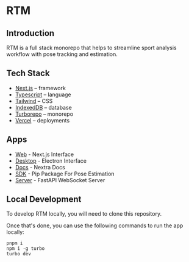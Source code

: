 # RTM

## Introduction

RTM is a full stack monorepo that helps to streamline sport analysis workflow with pose tracking and estimation.

## Tech Stack

- [Next.js](https://nextjs.org/) – framework
- [Typescript](https://www.typescriptlang.org/) – language
- [Tailwind](https://tailwindcss.com/) – CSS
- [IndexedDB](https://developer.mozilla.org/en-US/docs/Web/API/IndexedDB_API) – database
- [Turborepo](https://turbo.build/repo) – monorepo
- [Vercel](https://vercel.com/) – deployments

## Apps

- [Web](./apps/web/) - Next.js Interface
- [Desktop](./apps/desktop/) - Electron Interface
- [Docs](./apps/docs/) - Nextra Docs
- [SDK](./apps/sdk/) - Pip Package For Pose Estimation
- [Server](./apps/server/) - FastAPI WebSocket Server

## Local Development

To develop RTM locally, you will need to clone this repository.

Once that's done, you can use the following commands to run the app locally:

```
pnpm i
npm i -g turbo
turbo dev
```

<!-- ![Alt](https://repobeats.axiom.co/api/embed/2f39348ed381d16e07997a9790c41fb503330a9c.svg "Repobeats analytics image") -->
